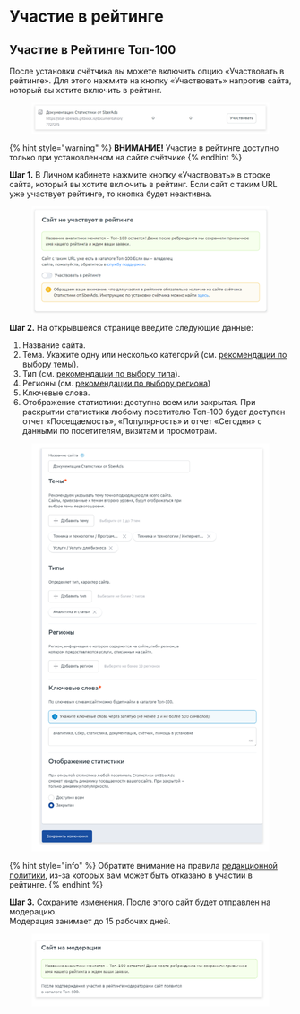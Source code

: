 # Участие в рейтинге

## Участие в Рейтинге Топ-100

После установки счётчика вы можете включить опцию «Участвовать в рейтинге». Для этого нажмите на кнопку «Участвовать» напротив сайта, который вы хотите включить в рейтинг.

<figure><img src="../../.gitbook/assets/stat.top100.rambler.ru_stat_projects (7).png" alt=""><figcaption></figcaption></figure>

{% hint style="warning" %}
**ВНИМАНИЕ!** Участие в рейтинге доступно только при установленном на сайте счётчике
{% endhint %}

**Шаг 1.** В Личном кабинете нажмите кнопку «Участвовать» в строке сайта, который вы хотите включить в рейтинг. Если сайт с таким URL уже участвует рейтинге, то кнопка будет неактивна.

<figure><img src="../../.gitbook/assets/new-top100.rambler.ru_stat_projects_3140066_settings_rating.png" alt=""><figcaption></figcaption></figure>

**Шаг 2.** На открывшейся странице введите следующие данные:

1. Название сайта.
2. Тема. Укажите одну или несколько категорий (см. [рекомендации по выбору темы](rekomendacii-po-vyboru-temy.md)).
3. Тип (см. [рекомендации по выбору типа](rekomendacii-po-vyboru-tipa.md)).
4. Регионы (см. [рекомендации по выбору региона](rekomendacii-po-vyboru-regiona.md))
5. Ключевые слова.
6. Отображение статистики: доступна всем или закрытая. При раскрытии статистики любому посетителю Топ-100 будет доступен отчет «Посещаемость», «Популярность» и отчет «Сегодня» с данными по посетителям, визитам и просмотрам.

<figure><img src="../../.gitbook/assets/stat.top100.rambler.ru_stat_projects_7727275_settings_rating.png" alt=""><figcaption></figcaption></figure>

{% hint style="info" %}
Обратите внимание на правила [редакционной политики](redakcionnaya-politika-top-100.md), из-за которых вам может быть отказано в участии в рейтинге.
{% endhint %}

**Шаг 3.** Сохраните изменения. После этого сайт будет отправлен на модерацию.\
Модерация занимает до 15 рабочих дней.&#x20;

<figure><img src="../../.gitbook/assets/stat.top100.rambler.ru_stat_projects_7727275_settings_rating (1).png" alt=""><figcaption></figcaption></figure>
